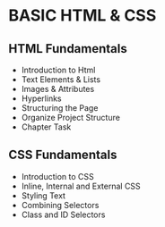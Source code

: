 # BASIC HTML & CSS
## HTML Fundamentals
- Introduction to Html
- Text Elements & Lists
- Images & Attributes
- Hyperlinks
- Structuring the Page
- Organize Project Structure
- Chapter Task
## CSS Fundamentals
- Introduction to CSS
- Inline, Internal and External CSS
- Styling Text
- Combining Selectors
- Class and ID Selectors